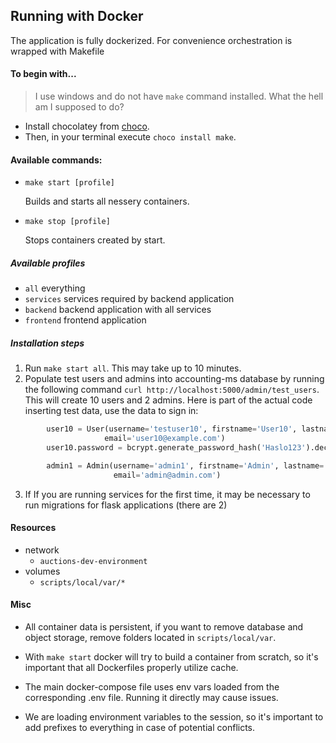 ## Running with Docker

The application is fully dockerized. For convenience orchestration is wrapped with Makefile


#### To begin with...
> I use windows and do not have `make` command installed. What the hell am I supposed to do?

* Install chocolatey from [choco](https://chocolatey.org/install#individual).
* Then, in your terminal execute `choco install make`.


#### Available commands:

- `make start [profile]`

  Builds and starts all nessery containers.

- `make stop [profile]`

  Stops containers created by start.

##### Available profiles

- `all` everything
- `services` services required by backend application
- `backend` backend application with all services
- `frontend` frontend application

##### Installation steps
1. Run `make start all`. This may take up to 10 minutes.
2. Populate test users and admins into accounting-ms database by running the following command `curl http://localhost:5000/admin/test_users`. 
This will create 10 users and 2 admins. Here is part of the actual code inserting test data, use the data to sign in:
```python
        user10 = User(username='testuser10', firstname='User10', lastname='User10', phone_number='111222333',
                     email='user10@example.com')
        user10.password = bcrypt.generate_password_hash('Haslo123').decode('utf-8')

        admin1 = Admin(username='admin1', firstname='Admin', lastname='One', phone_number='111111111',
                       email='admin@admin.com')

```
3. If 
If you are running services for the first time, it may be necessary to run migrations for flask applications (there are 2)


#### Resources

- network
  - `auctions-dev-environment`
- volumes
  - `scripts/local/var/*`

#### Misc
- All container data is persistent, if you want to remove database and object storage, remove folders located in `scripts/local/var`.

- With `make start` docker will try to build a container from scratch, so it's important that all Dockerfiles properly utilize cache.

- The main docker-compose file uses env vars loaded from the corresponding .env file. Running it directly may cause issues.

- We are loading environment variables to the session, so it's important to add prefixes to everything in case of potential conflicts.

